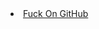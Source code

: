 <div id="header">
        <nav>
          <li class="fork"><a href="https://github.com/cruzaria/ru">Fuck On GitHub</a></li>
        </nav>
      </div>
